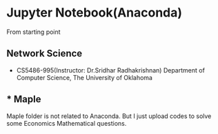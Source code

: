 # Jupyter Notebook(Anaconda)
From starting point

## Network Science

* CS5486-995(Instructor: Dr.Sridhar Radhakrishnan) Department of Computer Science, The University of Oklahoma


## * Maple

Maple folder is not related to Anaconda. But I just upload codes to solve some Economics Mathematical questions.
